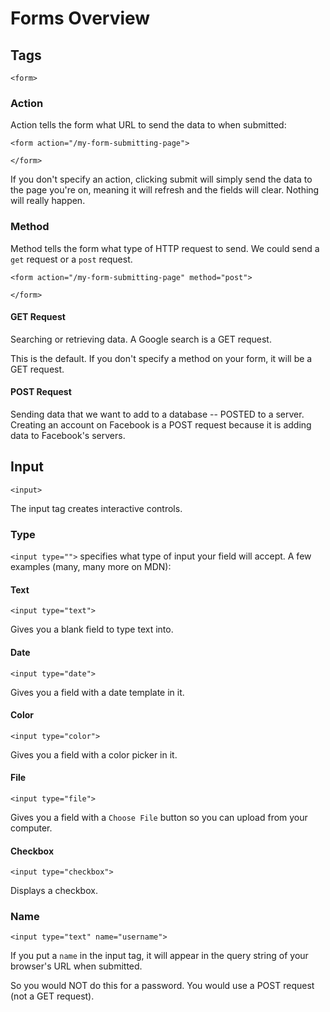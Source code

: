 # Forms Overview

## Tags

`<form>`

### Action

Action tells the form what URL to send the data to when submitted:

```
<form action="/my-form-submitting-page">

</form>
```
If you don't specify an action, clicking submit will simply send the data to the page you're on, meaning it will refresh and the fields will clear. Nothing will really happen.

### Method

Method tells the form what type of HTTP request to send. We could send a `get` request or a `post` request.
```
<form action="/my-form-submitting-page" method="post">

</form>
```

#### GET Request

Searching or retrieving data. A Google search is a GET request.

This is the default. If you don't specify a method on your form, it will be a GET request.

#### POST Request

Sending data that we want to add to a database -- POSTED to a server. Creating an account on Facebook is a POST request because it is adding data to Facebook's servers.

## Input

`<input>`

The input tag creates interactive controls.

### Type

`<input type="">` specifies what type of input your field will accept. A few examples (many, many more on MDN):

#### Text

`<input type="text">`

Gives you a blank field to type text into.

#### Date

`<input type="date">`

Gives you a field with a date template in it.

#### Color

`<input type="color">`

Gives you a field with a color picker in it.

#### File

`<input type="file">`

Gives you a field with a `Choose File` button so you can upload from your computer.

#### Checkbox

`<input type="checkbox">`

Displays a checkbox.

### Name

`<input type="text" name="username">`

If you put a `name` in the input tag, it will appear in the query string of your browser's URL when submitted.

So you would NOT do this for a password. You would use a POST request (not a GET request).